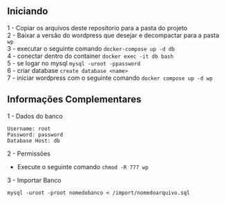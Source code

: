 ## Iniciando
1 - Copiar os arquivos deste repositorio para a pasta do projeto  
2 - Baixar a versão do wordpress que desejar e decompactar para a pasta `wp`  
3 - executar o seguinte comando `docker-compose up -d db`  
4 - conectar dentro do container `docker exec -it db bash`  
5  - se logar no mysql `mysql -uroot -ppassword`  
6 - criar database `create database <name>`  
7 - iniciar wordpress com o seguinte comando `docker compose up -d wp`  

## Informações Complementares
1 - Dados do banco
```
Username: root
Password: password
Database Host: db
```

2 - Permissões  
- Execute o seguinte comando `chmod -R 777 wp`

3 - Importar Banco  
```
mysql -uroot -proot nomedobanco < /import/nomedoarquivo.sql
```
